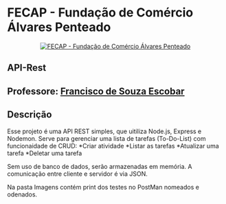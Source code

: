 # FECAP - Fundação de Comércio Álvares Penteado
<p align="center">
<a href= "https://www.fecap.br/"><img src="https://encrypted-tbn0.gstatic.com/images?q=tbn:ANd9GcRhZPrRa89Kma0ZZogxm0pi-tCn_TLKeHGVxywp-LXAFGR3B1DPouAJYHgKZGV0XTEf4AE&usqp=CAU" alt="FECAP - Fundação de Comércio Álvares Penteado" border="0"></a>
</p>

## API-Rest

## Professore: <a href="https://www.linkedin.com/in/francisco-escobar/">Francisco de Souza Escobar</a>

## Descrição

Esse projeto é uma API REST simples, que uitiliza Node.js, Express e Nodemon. Serve para gerenciar uma lista de tarefas (To-Do-List) com funcionaidade de CRUD:
*Criar atividade
*Listar as tarefas
*Atualizar uma tarefa
*Deletar uma tarefa

Sem uso de banco de dados, serão armazenadas em memória. A comunicação entre cliente e servidor é via JSON.

Na pasta Imagens contém print dos testes no PostMan nomeados e odenados.